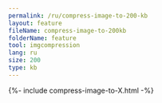 ```yaml
---
permalink: /ru/compress-image-to-200-kb
layout: feature
fileName: compress-image-to-200kb
folderName: feature
tool: imgcompression
lang: ru
size: 200
type: kb
---
```


{%- include compress-image-to-X.html -%}
